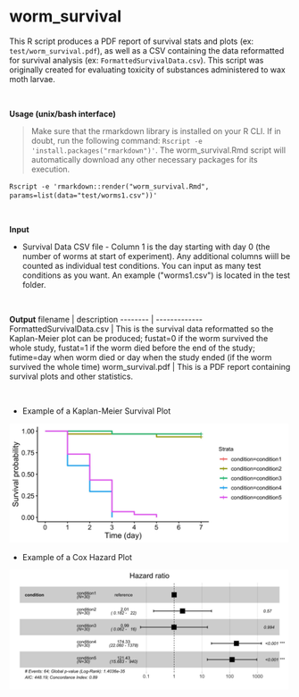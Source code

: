 # worm_survival
This R script produces a PDF report of survival stats and plots (ex: `test/worm_survival.pdf`), as well as a CSV containing the data reformatted for survival analysis (ex: `FormattedSurvivalData.csv`). This script was originally created for evaluating toxicity of substances administered to wax moth larvae. 
<p>&nbsp;</p>

<b>Usage (unix/bash interface)</b>
>Make sure that the rmarkdown library is installed on your R CLI. If in doubt, run the following command: `Rscript -e 'install.packages("rmarkdown")'`. The worm_survival.Rmd script will automatically download any other necessary packages for its execution. 
```
Rscript -e 'rmarkdown::render("worm_survival.Rmd", params=list(data="test/worms1.csv"))'
```
<p>&nbsp;</p>

<b>Input</b>
- Survival Data CSV file - Column 1 is the day starting with day 0 (the number of worms at start of experiment). Any additional columns wiill be counted as individual test conditions. You can input as many test conditions as you want. An example ("worms1.csv") is located in the test folder. 
<p>&nbsp;</p>

<b>Output</b>
filename | description
-------- | -------------
FormattedSurvivalData.csv | This is the survival data reformatted so the Kaplan-Meier plot can be produced; fustat=0 if the worm survived the whole study, fustat=1 if the worm died before the end of the study; futime=day when worm died or day when the study ended (if the worm survived the whole time)
worm_survival.pdf | This is a PDF report containing survival plots and other statistics. 
<p>&nbsp;</p>

* Example of a Kaplan-Meier Survival Plot

<img src="https://github.com/amcrabtree/worm_survival/blob/main/images/survival_plot.jpeg" alt="drawing" width="500"/>

* Example of a Cox Hazard Plot

<img src="https://github.com/amcrabtree/worm_survival/blob/main/images/cox_plot.jpeg" alt="drawing" width="500"/>
